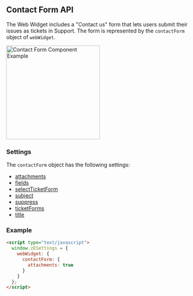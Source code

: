 ## Contact Form API

The Web Widget includes a "Contact us" form that lets users submit their issues as tickets in Support. The form is represented by the `contactForm` object of `webWidget`.

<img src="https://zen-marketing-documentation.s3.amazonaws.com/docs/en/web-widget/contactForm.png" alt="Contact Form Component Example" width="250px">

### Settings

The `contactForm` object has the following settings:

- [attachments](./settings#attachments)
- [fields](./settings#fields)
- [selectTicketForm](./settings#selectticketform)
- [subject](./settings#subject)
- [suppress](./settings#suppress)
- [ticketForms](./settings#ticketforms)
- [title](./settings#title)

<a name="example-contact-form"></a>

### Example

```html
<script type="text/javascript">
  window.zESettings = {
    webWidget: {
      contactForm: {
        attachments: true
      }
    }
  };
</script>
```
